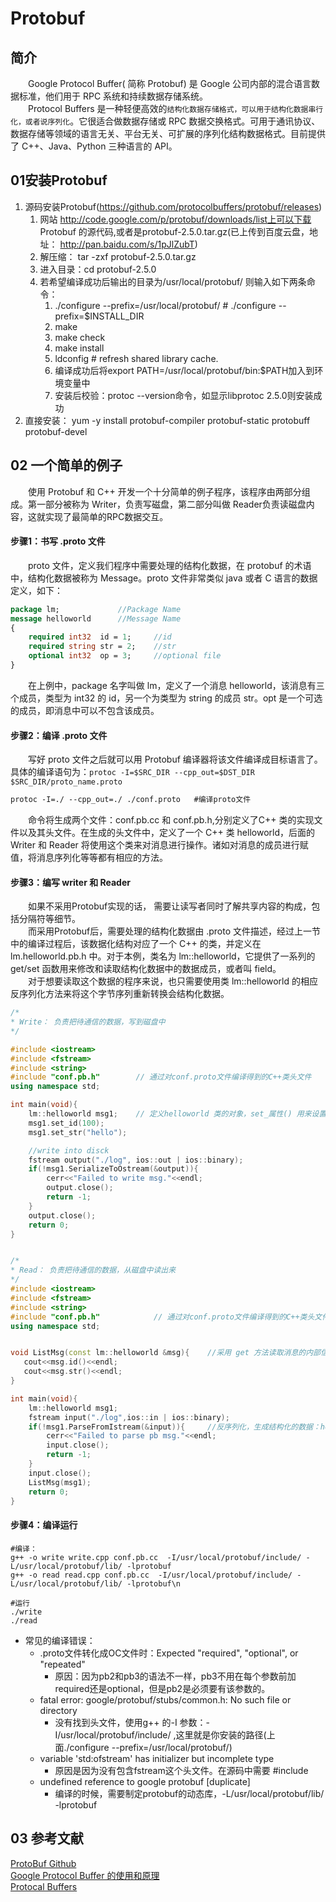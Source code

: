 # Protobuf
## 简介
&emsp;&emsp;Google Protocol Buffer( 简称 Protobuf) 是 Google 公司内部的混合语言数据标准，他们用于 RPC 系统和持续数据存储系统。<br/>
&emsp;&emsp;Protocol Buffers 是一种轻便高效的`结构化数据存储格式，可以用于结构化数据串行化，或者说序列化`。它很适合做数据存储或 RPC 数据交换格式。可用于通讯协议、数据存储等领域的语言无关、平台无关、可扩展的序列化结构数据格式。目前提供了 C++、Java、Python 三种语言的 API。<br/>

## 01安装Protobuf
   1. 源码安装Protobuf(https://github.com/protocolbuffers/protobuf/releases)
      1. 网站 http://code.google.com/p/protobuf/downloads/list上可以下载 Protobuf 的源代码,或者是protobuf-2.5.0.tar.gz(已上传到百度云盘，地址： http://pan.baidu.com/s/1pJlZubT)<br/>
      2. 解压缩： tar -zxf protobuf-2.5.0.tar.gz
      3. 进入目录：cd protobuf-2.5.0
      4. 若希望编译成功后输出的目录为/usr/local/protobuf/ 则输入如下两条命令：
         1. ./configure --prefix=/usr/local/protobuf/   # ./configure --prefix=$INSTALL_DIR
         2. make
         3. make check
         4. make install
         5. ldconfig # refresh shared library cache.
         6. 编译成功后将export PATH=/usr/local/protobuf/bin:$PATH加入到环境变量中
         7. 安装后校验：protoc --version命令，如显示libprotoc 2.5.0则安装成功
   2. 直接安装： yum -y install  protobuf-compiler protobuf-static protobuff protobuf-devel

## 02 一个简单的例子
&emsp;&emsp;使用 Protobuf 和 C++ 开发一个十分简单的例子程序，该程序由两部分组成。第一部分被称为 Writer，负责写磁盘，第二部分叫做 Reader负责读磁盘内容，这就实现了最简单的RPC数据交互。<br/>
#### 步骤1：书写 .proto 文件
&emsp;&emsp;proto 文件，定义我们程序中需要处理的结构化数据，在 protobuf 的术语中，结构化数据被称为 Message。proto 文件非常类似 java 或者 C 语言的数据定义，如下：<br/>
```ProtoBuf
package lm;  			//Package Name
message helloworld 		//Message Name
{
	required int32  id = 1;	    //id
	required string str = 2;	//str
	optional int32  op = 3;		//optional file
}
```
&emsp;&emsp;在上例中，package 名字叫做 lm，定义了一个消息 helloworld，该消息有三个成员，类型为 int32 的 id，另一个为类型为 string 的成员 str。opt 是一个可选的成员，即消息中可以不包含该成员。<br/>
#### 步骤2：编译 .proto 文件
&emsp;&emsp;写好 proto 文件之后就可以用 Protobuf 编译器将该文件编译成目标语言了。具体的编译语句为：`protoc -I=$SRC_DIR --cpp_out=$DST_DIR $SRC_DIR/proto_name.proto` <br/>
```ProtoBuf
protoc -I=./ --cpp_out=./ ./conf.proto   #编译proto文件
```
&emsp;&emsp;命令将生成两个文件：conf.pb.cc 和 conf.pb.h,分别定义了C++ 类的实现文件以及其头文件。在生成的头文件中，定义了一个 C++ 类 helloworld，后面的 Writer 和 Reader 将使用这个类来对消息进行操作。诸如对消息的成员进行赋值，将消息序列化等等都有相应的方法。<br/>

#### 步骤3：编写 writer 和 Reader
&emsp;&emsp;如果不采用Protobuf实现的话， 需要让读写者同时了解共享内容的构成，包括分隔符等细节。<br/>
&emsp;&emsp;而采用Protobuf后，需要处理的结构化数据由 .proto 文件描述，经过上一节中的编译过程后，该数据化结构对应了一个 C++ 的类，并定义在 lm.helloworld.pb.h 中。对于本例，类名为 lm::helloworld，它提供了一系列的 get/set 函数用来修改和读取结构化数据中的数据成员，或者叫 field。<br/>
&emsp;&emsp;对于想要读取这个数据的程序来说，也只需要使用类 lm::helloworld 的相应反序列化方法来将这个字节序列重新转换会结构化数据。<br/>

```C++
/*
* Write： 负责把待通信的数据，写到磁盘中
*/

#include <iostream>
#include <fstream>
#include <string>
#include "conf.pb.h"        // 通过对conf.proto文件编译得到的C++类头文件
using namespace std;

int main(void){
    lm::helloworld msg1;    // 定义helloworld 类的对象，set_属性() 用来设置 属性 的值。SerializeToOstream 将对象序列化后写入一个 fstream 流。
    msg1.set_id(100);
    msg1.set_str("hello");

    //write into disck
    fstream output("./log", ios::out | ios::binary);
    if(!msg1.SerializeToOstream(&output)){
        cerr<<"Failed to write msg."<<endl;
        output.close();
        return -1;
    }
    output.close();
    return 0;
}


/*
* Read： 负责把待通信的数据，从磁盘中读出来
*/
#include <iostream>
#include <fstream>
#include <string>
#include "conf.pb.h"            // 通过对conf.proto文件编译得到的C++类头文件
using namespace std;


void ListMsg(const lm::helloworld &msg){    //采用 get 方法读取消息的内部信息，并进行打印输出操作。
   cout<<msg.id()<<endl;
   cout<<msg.str()<<endl;
}

int main(void){
    lm::helloworld msg1;
    fstream input("./log",ios::in | ios::binary);
    if(!msg1.ParseFromIstream(&input)){     //反序列化，生成结构化的数据：helloworld 类的对象
        cerr<<"Failed to parse pb msg."<<endl;
        input.close();
        return -1;
    }
    input.close();
    ListMsg(msg1);
    return 0;
}

```
#### 步骤4：编译运行
```shell script
#编译：
g++ -o write write.cpp conf.pb.cc  -I/usr/local/protobuf/include/ -L/usr/local/protobuf/lib/ -lprotobuf
g++ -o read read.cpp conf.pb.cc  -I/usr/local/protobuf/include/ -L/usr/local/protobuf/lib/ -lprotobuf\n

#运行
./write
./read
```
   - 常见的编译错误：<br/>
      - .proto文件转化成OC文件时：Expected "required", "optional", or "repeated"
         - 原因：因为pb2和pb3的语法不一样，pb3不用在每个参数前加required还是optional，但是pb2是必须要有该参数的。
      - fatal error: google/protobuf/stubs/common.h: No such file or directory
         - 没有找到头文件，使用g++ 的-I 参数：-I/usr/local/protobuf/include/  ,这里就是你安装的路径(上面./configure --prefix=/usr/local/protobuf/)       
      - variable 'std:ofstream' has initializer but incomplete type
         - 原因是因为没有包含fstream这个头文件。在源码中需要  #include <fstream>
      - undefined reference to google protobuf [duplicate]
         - 编译的时候，需要制定protobuf的动态库，-L/usr/local/protobuf/lib/ -lprotobuf
      
         
## 03 参考文献

[ProtoBuf Github](https://code.google.com/p/protobuf/downloads/list)<br/>
[Google Protocol Buffer 的使用和原理](https://www.ibm.com/developerworks/cn/linux/l-cn-gpb/index.html)<br/>
[Protocal Buffers](https://blog.csdn.net/ldxlz224/article/details/101022649)<br/>
